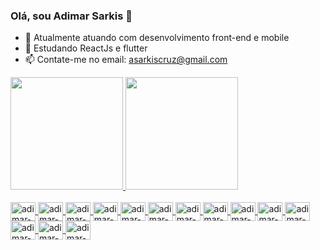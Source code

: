 ### Olá, sou Adimar Sarkis 👋

- 🔭 Atualmente atuando com desenvolvimento front-end e mobile
- 🌱 Estudando ReactJs e flutter
- 📫 Contate-me no email: asarkiscruz@gmail.com

<div>
  <a href="https://beacons.ai/adimarcruz" target="_blank">
  <img height="180em" src="https://github-readme-stats.vercel.app/api?username=AdimarSarkis&show_icon=true&theme=dracula&include_all_commits=true&count_private=true"/>
  <img height="180em" src='https://github-readme-stats.vercel.app/api/top-langs/?username=AdimarSarkis&layout=compact&langs_count=16&theme=dracula'/>
</div>

<div style="display: inline_block"><br>
  <img align="center" alt="adimar-js" height="30" width="40" src="https://cdn.jsdelivr.net/gh/devicons/devicon/icons/javascript/javascript-original.svg"/>
  <img align="center" alt="adimar-html" height="30" width="40" src="https://cdn.jsdelivr.net/gh/devicons/devicon/icons/html5/html5-original.svg"/>
  <img align="center" alt="adimar-css" height="30" width="40" src="https://cdn.jsdelivr.net/gh/devicons/devicon/icons/css3/css3-original.svg" />
  <img align="center" alt="adimar-react" height="30" width="40" src="https://cdn.jsdelivr.net/gh/devicons/devicon/icons/react/react-original.svg" />
  <img align="center" alt="adimar-sass" height="30" width="40" src="https://cdn.jsdelivr.net/gh/devicons/devicon/icons/sass/sass-original.svg" />
  <img align="center" alt="adimar-csharp" height="30" width="40" src="https://cdn.jsdelivr.net/gh/devicons/devicon/icons/csharp/csharp-original.svg" />
  <img align="center" alt="adimar-flutter" height="30" width="40" src="https://cdn.jsdelivr.net/gh/devicons/devicon/icons/flutter/flutter-original.svg" />
  <img align="center" alt="adimar-unity" background="white" height="30" width="40" src="https://cdn.jsdelivr.net/gh/devicons/devicon/icons/unity/unity-original-wordmark.svg" />
  <img align="center" alt="adimar-typescript" height="30" width="40" src="https://cdn.jsdelivr.net/gh/devicons/devicon/icons/typescript/typescript-original.svg" />
  <img align="center" alt="adimar-tailwind" height="30" width="40" src="https://cdn.jsdelivr.net/gh/devicons/devicon/icons/tailwindcss/tailwindcss-plain.svg" />
   <img align="center" alt="adimar-sql" height="30" width="40" src="https://cdn.jsdelivr.net/gh/devicons/devicon@latest/devicon.min.css" />
  <img align="center" alt="adimar-mysql" height="30" width="40" src="https://cdn.jsdelivr.net/gh/devicons/devicon@latest/devicon.min.css" />
      <img align="center" alt="adimar-afterEffects" height="30" width="40" src="https://cdn.jsdelivr.net/gh/devicons/devicon@latest/devicon.min.css" /> 
      <img align="center" alt="adimar-photoshop" height="30" width="40" src="https://cdn.jsdelivr.net/gh/devicons/devicon@latest/devicon.min.css" />
       
          
</div>

          
